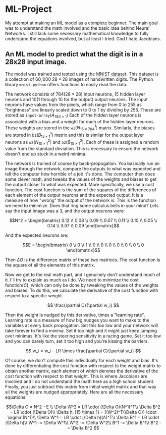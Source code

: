 # ML-Project
My attempt at making an ML model as a complete beginner. The main goal was to understand the math involved and the basic idea behind Neural Networks. I still lack some necessary mathematical knowledge to fully understand the equations involved, but at least I tried. God I hate Jacobians. 

## An ML model to predict what the digit is in a 28x28 input image. 
The model was trained and tested using the [MNIST dataset](https://github.com/cvdfoundation/mnist). This dataset is a collection of $60,000$ $28\times28$ images of handwritten digits. The Python library `mnist-python` offers functions to easily read the data.

The network consists of $784(28\times28)$ input neurons, $15$ hidden layer neurons and $10$($1$ through $10$ for the output) output neurons.
The input neurons have values from the pixels, which range from $0$ to $255$ as "brightness" are linearly scaled down to $0$ to $1$ by dividing by $255$. These are stored as `input-array`($A_{784 \times 1}$)
Each of the hidden layer neurons is associated with a bias and a weight for each of the hidden layer neurons. These weights are stored in the `w1`($N_{15 \times 784}^1$) matrix. Similarly, the biases are stored in `b1`($B_{15 \times 1}^1$) matrix and this is similar for the output layer neurons as `w2`($N_{10 \times 1}^2$) and `b2`($B_{10 \times 1}^2$). Each of these is assigned a random value from the standard deviation. This is necessary to ensure the network doesn't end up stuck in a weird minima. 

The network is trained of course by back-propogation. You basically run an image through the network, compare the outputs to what was expected and tell the computer how horrible of a job it's done. The computer then does some clever math, and tweaks the values of the weights and biases to get the output closer to what was expected.
More specifically, we use a cost function. The cost function is the sum of the squares of the differences of each element of the output neurons and the expected output. It is a measure of how "wrong" the output of the network is. This is the function we need to minimize. Does that ring some calculus bells in your mind? 
Lets say the input image was a 3, and the output neurons were:

$$N^2 = \begin{bmatrix}
0.12 \\
0.08 \\
0.09 \\
0.07 \\
0.11 \\
0.10 \\
0.05 \\
0.14 \\
0.07 \\
0.09
\end{bmatrix}$$

And the expected neurons are:

$$E = \begin{bmatrix}
0 \\
0 \\
1 \\
0 \\
0 \\
0 \\
0 \\
0 \\
0 \\
0
\end{bmatrix}$$

Then $\Delta O$ is the difference matrix of these two matrices. The cost function is the square of all the elements of this matrix.

Now we get to the real math part, and I genuinely don't understand much of it. I'll try to explain as much as I do.
We need to minimize the cost function($C$), which can only be done by tweaking the values of the weights and biases. To do this, we calculate the derivative of the cost function with respect to a specific weight.

$$
\frac{\partial C}{\partial w_i}
$$

Then the weight is nudged by this derivative, times a "learning rate". Learning rate is a measure of how big nudges you want to make to the variables at every back propogation. Set this too low and your network will take forever to find a minima. Set it too high and it might just keep jumping over minimas. It's like the steering sensitivity in a racing game. Set it too low and you can barely turn, set it too high and you're kissing the barriers.

$$
w_i = w_i - LR \times \frac{\partial C}{\partial w_i}
$$

Of course, we don't compute this individually for each weight and bias. It's done by differentiating the cost function with respect to the weight matrix to obtain another matrix, each element of which denotes the derivative of the cost function with respect to that weight. This is where Jacobians are involved and I do not understand the math here as a high school student. Finally, you just subtract this matrix from initial weight matrix and that way all the weights are nudged appropriately. Here are all the necessary equations:

$$\Delta O = N^2 - E \\
	\Delta W^2 = LR \cdot (\Delta O)(N^1)^T\\
	\Delta B^2 = LR \cdot (\Delta O)\\
	\Delta h_{15 \times 1} = [(W^2)^T(\Delta O)] \cdot \sigma'(N^1)\\
	\Delta W^1 = LR \cdot (\Delta h)(A)^T\\
	\Delta B^1 = LR \cdot (\Delta h)\\	 
	W^1 -= \Delta W^1\\
	W^2 -= \Delta W^2\\
	B^1 -= \Delta B^1\\
	B^2 -= \Delta B^2
$$
